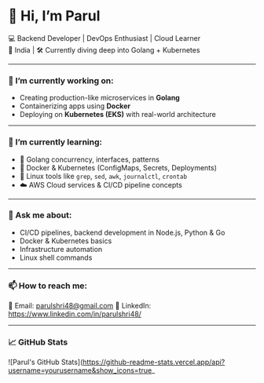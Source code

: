 # 👋 Hi, I’m Parul

💻 Backend Developer | DevOps Enthusiast | Cloud Learner  
📍 India | 🛠 Currently diving deep into Golang + Kubernetes

---

### 🔭 I’m currently working on:
- Creating production-like microservices in **Golang**
- Containerizing apps using **Docker**
- Deploying on **Kubernetes (EKS)** with real-world architecture

---

### 🌱 I’m currently learning:
- 🧠 Golang concurrency, interfaces, patterns
- 🐳 Docker & Kubernetes (ConfigMaps, Secrets, Deployments)
- 🐧 Linux tools like `grep`, `sed`, `awk`, `journalctl`, `crontab`
- ☁️ AWS Cloud services & CI/CD pipeline concepts

---

### 💬 Ask me about:
- CI/CD pipelines, backend development in Node.js, Python & Go
- Docker & Kubernetes basics
- Infrastructure automation
- Linux shell commands

---

### 📫 How to reach me:
📧 Email: parulshri48@gmail.com
💼 LinkedIn: https://www.linkedin.com/in/parulshri48/

---

### 📈 GitHub Stats

![Parul's GitHub Stats](https://github-readme-stats.vercel.app/api?username=yourusername&show_icons=true_
